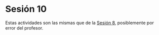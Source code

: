 # Sesión 10

Estas actividades son las mismas que de la [Sesión 8](https://github.com/DavichoStar/college-homework/tree/main/5to/Sesi%C3%B3n%208), posiblemente por error del profesor.
